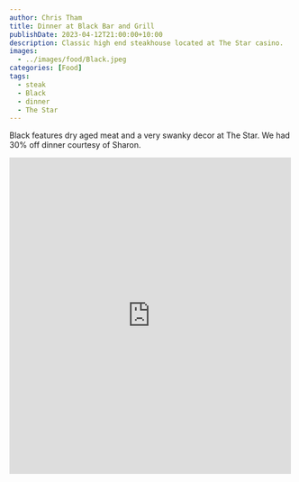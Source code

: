 ```yaml
---
author: Chris Tham
title: Dinner at Black Bar and Grill
publishDate: 2023-04-12T21:00:00+10:00
description: Classic high end steakhouse located at The Star casino.
images:
  - ../images/food/Black.jpeg
categories: [Food]
tags:
  - steak
  - Black
  - dinner
  - The Star
---
```

Black features dry aged meat and a very swanky decor at The Star. We had 30% off dinner courtesy of Sharon.

<iframe src="https://www.facebook.com/plugins/post.php?href=https%3A%2F%2Fwww.facebook.com%2Fchris1.tham%2Fposts%2Fpfbid0W2WSsDeLMUGy26mZRANwffTLRwmsHfJ11fb2AXHtDqwpr3LHDbdEm8AqKphodHvdl&show_text=true&width=500" width="500" height="562" style="border:none;overflow:hidden" scrolling="no" frameborder="0" allowfullscreen="true" allow="autoplay; clipboard-write; encrypted-media; picture-in-picture; web-share"></iframe>
